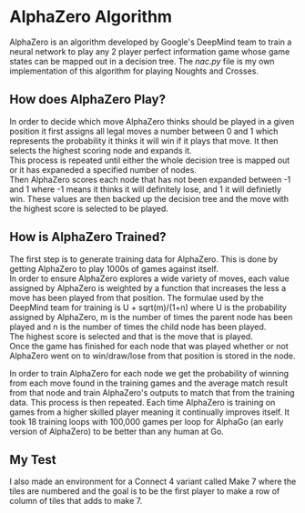 # AlphaZero Algorithm

AlphaZero is an algorithm developed by Google's DeepMind team to train a neural network to play any 2 player perfect information game whose game states can be mapped 
out in a decision tree. The *nac.py* file is my own implementation of this algorithm for playing Noughts and Crosses.

## How does AlphaZero Play?

In order to decide which move AlphaZero thinks should be played in a given position it first assigns all legal moves a number between 0 and 1 which represents the 
probability it thinks it will win if it plays that move. It then selects the highest scoring node and expands it. \
This process is repeated until either the whole decision tree is mapped out or it has expaneded a specified number of nodes. \
Then AlphaZero scores each node that has not been expanded between -1 and 1 where -1 means it thinks it will definitely lose, and 1 it will definietly win. These 
values are then backed up the decision tree and the move with the highest score is selected to be played.

## How is AlphaZero Trained?

The first step is to generate training data for AlphaZero. This is done by getting AlphaZero to play 1000s of games against itself. \
In order to ensure AlphaZero explores a wide variety of moves, each value assigned by AlphaZero is weighted by a function that increases the less a move has been 
played from that position. The formulae used by the DeepMind team for training is U + sqrt(m)/(1+n) where U is the probability assigned by AlphaZero, m is the number 
of times the parent node has been played and n is the number of times the child node has been played. \
The highest score is selected and that is the move that is played. \
Once the game has finished for each node that was played whether or not AlphaZero went on to win/draw/lose from that position is stored in the node.

In order to train AlphaZero for each node we get the probability of winning from each move found in the training games and the average match result from that node
and train AlphaZero's outputs to match that from the training data. This process is then repeated. Each time AlphaZero is training on games from a higher skilled 
player meaning it continually improves itself. It took 18 training loops with 100,000 games per loop for AlphaGo (an early version of AlphaZero) to be better than 
any human at Go.

## My Test

I also made an environment for a Connect 4 variant called Make 7 where the tiles are numbered and the goal is to be the first player to make a row of column
of tiles that adds to make 7.
